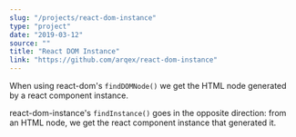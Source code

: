 ```yaml
---
slug: "/projects/react-dom-instance"
type: "project"
date: "2019-03-12"
source: ""
title: "React DOM Instance"
link: "https://github.com/arqex/react-dom-instance"
---
```


When using react-dom's `findDOMNode()` we get the HTML node generated by a react component instance.

react-dom-instance's `findInstance()` goes in the opposite direction: from an HTML node, we get the react component instance that generated it.